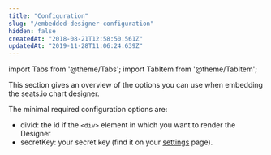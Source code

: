 ```yaml
---
title: "Configuration"
slug: "/embedded-designer-configuration"
hidden: false
createdAt: "2018-08-21T12:58:50.561Z"
updatedAt: "2019-11-28T11:06:24.639Z"
---
```


import Tabs from '@theme/Tabs';
import TabItem from '@theme/TabItem';

This section gives an overview of the options you can use when embedding the seats.io chart designer.

The minimal required configuration options are: 

*  divId: the id if the `<div>` element in which you want to render the Designer
* secretKey: your secret key (find it on your [settings](https://app.seats.io/settings) page).
